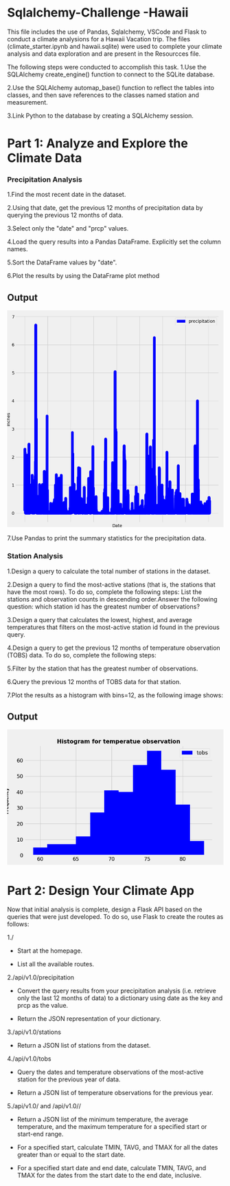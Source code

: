 # Sqlalchemy-Challenge -Hawaii

This file includes the use of Pandas, Sqlalchemy, VSCode and Flask to conduct a climate analysions for a Hawaii Vacation trip. 
The files (climate_starter.ipynb and hawaii.sqlite) were used to complete your climate analysis and data exploration and are present in the Resourcces file.

The following steps were conducted to accomplish this task.
1.Use the SQLAlchemy create_engine() function to connect to the SQLite database.

2.Use the SQLAlchemy automap_base() function to reflect the tables into classes, and then save references to the classes named station and measurement.

3.Link Python to the database by creating a SQLAlchemy session.


# Part 1: Analyze and Explore the Climate Data #

### Precipitation Analysis ###
1.Find the most recent date in the dataset.

2.Using that date, get the previous 12 months of precipitation data by querying the previous 12 months of data.

3.Select only the "date" and "prcp" values.

4.Load the query results into a Pandas DataFrame. Explicitly set the column names.

5.Sort the DataFrame values by "date".

6.Plot the results by using the DataFrame plot method
## Output
  ![Alt text](/Images/Pandas_Plotting.png)

7.Use Pandas to print the summary statistics for the precipitation data.

### Station Analysis ###
1.Design a query to calculate the total number of stations in the dataset.

2.Design a query to find the most-active stations (that is, the stations that have the most rows). To do so, complete the following steps:
List the stations and observation counts in descending order.Answer the following question: which station id has the greatest number of observations?

3.Design a query that calculates the lowest, highest, and average temperatures that filters on the most-active station id found in the previous query.

4.Design a query to get the previous 12 months of temperature observation (TOBS) data. To do so, complete the following steps:

5.Filter by the station that has the greatest number of observations.

6.Query the previous 12 months of TOBS data for that station.

7.Plot the results as a histogram with bins=12, as the following image shows:
## Output
  ![Alt text](/Images/Histogram.png)

# Part 2: Design Your Climate App #
Now that initial analysis is complete, design a Flask API based on the queries that were just developed. To do so, use Flask to create the routes as follows:

1./

* Start at the homepage.

* List all the available routes.



2./api/v1.0/precipitation

* Convert the query results from your precipitation analysis (i.e. retrieve only the last 12 months of data) to a dictionary using date as the key and prcp as the value.

* Return the JSON representation of your dictionary.




3./api/v1.0/stations

* Return a JSON list of stations from the dataset.




4./api/v1.0/tobs

* Query the dates and temperature observations of the most-active station for the previous year of data.

* Return a JSON list of temperature observations for the previous year.




5./api/v1.0/<start> and /api/v1.0/<start>/<end>

* Return a JSON list of the minimum temperature, the average temperature, and the maximum temperature for a specified start or start-end range.

* For a specified start, calculate TMIN, TAVG, and TMAX for all the dates greater than or equal to the start date.

* For a specified start date and end date, calculate TMIN, TAVG, and TMAX for the dates from the start date to the end date, inclusive.
